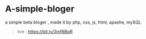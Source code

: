 # A-simple-bloger
a simple beta bloger , made it by php, css, js, html, apashe, mySQL

> live : https://bit.ly/3mf6BqR
